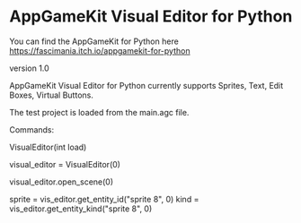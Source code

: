 # AppGameKit Visual Editor for Python

You can find the AppGameKit for Python here https://fascimania.itch.io/appgamekit-for-python

version 1.0

AppGameKit Visual Editor for Python currently supports Sprites, Text, Edit Boxes, Virtual Buttons.

The test project is loaded from the main.agc file.


Commands:
	
VisualEditor(int load)

visual_editor = VisualEditor(0)

visual_editor.open_scene(0)

sprite = vis_editor.get_entity_id("sprite 8", 0)
kind = vis_editor.get_entity_kind("sprite 8", 0)
